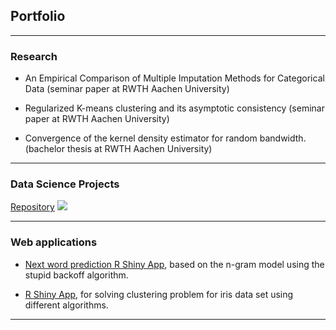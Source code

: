## Portfolio

---

### Research

- An Empirical Comparison of Multiple Imputation Methods for Categorical Data (seminar paper at RWTH Aachen University)

- Regularized K-means clustering and its asymptotic consistency (seminar paper at RWTH Aachen University)

- Convergence of the kernel density estimator for random bandwidth. (bachelor thesis at RWTH Aachen University)

---

### Data Science Projects 

[Repository](https://github.com/mykytazharov/Data-Science-Projects)
<img src="images/dummy_thumbnail.jpg?raw=true"/>

---

### Web applications

- [Next word prediction R Shiny App](https://mykytazharov.shinyapps.io/SmartKeyBoardApp/), based on the n-gram model using the stupid backoff algorithm. 

- [R Shiny App](https://mykytazharov.shinyapps.io/KMeansVisualisation/), for solving clustering problem for iris data set using different algorithms.

---


